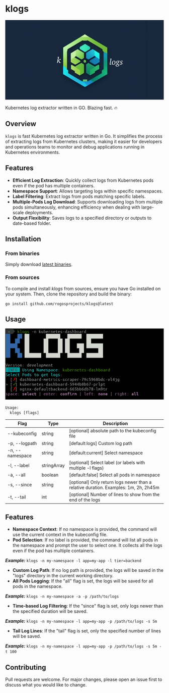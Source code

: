 # klogs

![Project Logo](/assets/logo-extended.jpeg)

Kubernetes log extractor written in GO. Blazing fast. 🔥

## Overview

`klogs` is fast Kubernetes log extractor written in Go. It simplifies the process of extracting logs from Kubernetes clusters, making it easier for developers and operations teams to monitor and debug applications running in Kubernetes environments.

## Features

- **Efficient Log Extraction**: Quickly collect logs from Kubernetes pods even if the pod has multiple containers.
- **Namespace Support**: Allows targeting logs within specific namespaces.
- **Label Filtering**: Extract logs from pods matching specific labels.
- **Multiple-Pods Log Download**: Supports downloading logs from multiple pods simultaneously, enhancing efficiency when dealing with large-scale deployments.
- **Output Flexibility**: Saves logs to a specified directory or outputs to date-based folder.

## Installation

### From binaries

Simply download [latest binaries](https://github.com/rogosprojects/klogs/releases/latest/download/klogs).

### From sources

To compile and install _klogs_ from sources, ensure you have Go installed on your system.
Then, clone the repository and build the binary:

```
go install github.com/rogosprojects/klogs@latest
```

## Usage
![Select Pods](/assets/klogs-select-pods.png)

```
Usage:
  klogs [flags]
```

| Flag            | Type        | Description                                                                         |
|-----------------|-------------|-------------------------------------------------------------------------------------|
| --kubeconfig    | string      | [optional] absolute path to the kubeconfig file                                     |
| -p, --logpath   | string      | [default:logs] Custom log path                                                      |
| -n, --namespace | string      | [default:current] Select namespace                                                  |
| -l, --label     | stringArray | [optional] Select label (or labels with multiple -l flags)                          |
| -a, --all       | boolean     | [default:false] Select all pods in namespace                                        |
| -s, --since     | string      | [optional] Only return logs newer than a relative duration. Examples: 1m, 2h, 2h45m |
| -t, --tail      | int         | [optional] Number of lines to show from the end of the logs                         |


## Features

* **Namespace Context**: If no namespace is provided, the command will use the current context in the kubeconfig file.
* **Pod Selection**: If no label is provided, the command will list all pods in the namespace and prompt the user to select one. It collects all the logs even if the pod has multiple containers.

***Example:***
  `klogs -n my-namespace -l app=my-app -l tier=backend`


* **Custom Log Path**: If no log path is provided, the logs will be saved in the "logs" directory in the current working directory.
* **All Pods Logging**: If the "all" flag is set, the logs will be saved for all pods in the namespace.


***Example:***
  `klogs -n my-namespace -a -p /path/to/logs`

* **Time-based Log Filtering**: If the "since" flag is set, only logs newer than the specified duration will be saved.

***Example:***
  `klogs -n my-namespace -l app=my-app -p /path/to/logs -s 5m`

* **Tail Log Lines**: If the "tail" flag is set, only the specified number of lines will be saved.

***Example:***
  `klogs -n my-namespace -l app=my-app -p /path/to/logs -s 5m -t 100`

## Contributing
Pull requests are welcome. For major changes, please open an issue first to discuss what you would like to change.